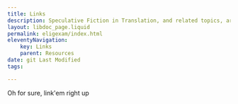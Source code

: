 ```yaml
---
title: Links
description: Speculative Fiction in Translation, and related topics, around the web
layout: libdoc_page.liquid
permalink: eligexam/index.html
eleventyNavigation: 
    key: Links
    parent: Resources
date: git Last Modified
tags: 

---
```


Oh for sure, link'em right up
